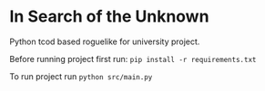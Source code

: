 # In Search of the Unknown
Python tcod based roguelike for university project.

Before running project first run:
`pip install -r requirements.txt`

To run project run
`python src/main.py`